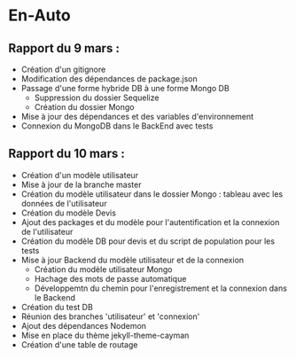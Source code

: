 # En-Auto


## Rapport du 9 mars :

* Création d'un gitignore
* Modification des dépendances de package.json
* Passage d'une forme hybride DB à une forme Mongo DB 
  * Suppression du dossier Sequelize
  * Création du dossier Mongo
* Mise à jour des dépendances et des variables d'environnement 
* Connexion du MongoDB dans le BackEnd avec tests 
 
 

## Rapport du 10 mars :

* Création d'un modèle utilisateur
* Mise à jour de la branche master 
* Création du modèle utilisateur dans le dossier Mongo : tableau avec les données de l'utilisateur 
* Création du modèle Devis 
* Ajout des packages et du modèle pour l'autentification et la connexion de l'utilisateur 
* Création du modèle DB pour devis et du script de population pour les tests 
* Mise à jour Backend  du modèle utilisateur et de la connexion 
  * Création du modèle utilisateur Mongo
  * Hachage des mots de passe automatique
  * Développemtn du chemin pour l'enregistrement et la connexion dans le Backend
* Création du test DB
* Réunion des branches 'utilisateur' et 'connexion'
* Ajout des dépendances Nodemon
* Mise en place du thème jekyll-theme-cayman
* Création d'une table de routage 
